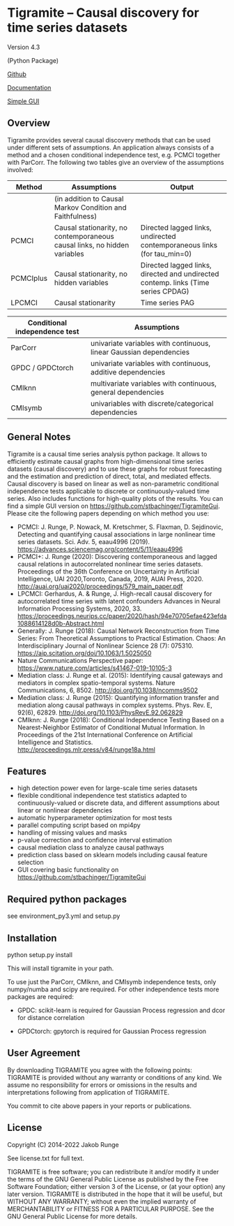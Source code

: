 # Tigramite – Causal discovery for time series datasets
Version 4.3

(Python Package)

[Github](https://github.com/jakobrunge/tigramite.git)

[Documentation](https://jakobrunge.github.io/tigramite/)

[Simple GUI](https://github.com/stbachinger/TigramiteGui)

## Overview

Tigramite provides several causal discovery methods that can be used under different sets of assumptions. An application always consists of a method and a chosen conditional independence test, e.g. PCMCI together with ParCorr. The following two tables give an overview of the assumptions involved:

| Method | Assumptions         | Output |
|--------|---------------------------------------------------------------------------|----|
|         |   (in addition to Causal Markov Condition and Faithfulness)   |    |
| PCMCI  | Causal stationarity, no contemporaneous causal links, no hidden variables |  Directed lagged links, undirected contemporaneous links (for tau_min=0)  |
| PCMCIplus | Causal stationarity, no hidden variables    | Directed lagged links, directed and undirected contemp. links (Time series CPDAG) |
| LPCMCI | Causal stationarity    | Time series PAG |


| Conditional independence test | Assumptions                                  |
|--------|---------------------------------------------------------------------------|
| ParCorr  | univariate variables with continuous, linear Gaussian dependencies |
| GPDC / GPDCtorch | univariate variables with continuous, additive dependencies        |
| CMIknn | multivariate variables with continuous, general dependencies           |
| CMIsymb | univariables with discrete/categorical dependencies           |

## General Notes

Tigramite is a causal time series analysis python package. It allows to efficiently estimate causal graphs from high-dimensional time series datasets (causal discovery) and to use these graphs for robust forecasting and the estimation and prediction of direct, total, and mediated effects. Causal discovery is based on linear as well as non-parametric conditional independence tests applicable to discrete or continuously-valued time series. Also includes functions for high-quality plots of the results. You can find a simple GUI version on https://github.com/stbachinger/TigramiteGui. Please cite the following papers depending on which method you use:

- PCMCI: J. Runge, P. Nowack, M. Kretschmer, S. Flaxman, D. Sejdinovic, Detecting and quantifying causal associations in large nonlinear time series datasets. Sci. Adv. 5, eaau4996 (2019). https://advances.sciencemag.org/content/5/11/eaau4996
- PCMCI+: J. Runge (2020): Discovering contemporaneous and lagged causal relations in autocorrelated nonlinear time series datasets. Proceedings of the 36th Conference on Uncertainty in Artificial Intelligence, UAI 2020,Toronto, Canada, 2019, AUAI Press, 2020. http://auai.org/uai2020/proceedings/579_main_paper.pdf
- LPCMCI: Gerhardus, A. & Runge, J. High-recall causal discovery for autocorrelated time series with latent confounders Advances in Neural Information Processing Systems, 2020, 33. https://proceedings.neurips.cc/paper/2020/hash/94e70705efae423efda1088614128d0b-Abstract.html
- Generally: J. Runge (2018): Causal Network Reconstruction from Time Series: From Theoretical Assumptions to Practical Estimation. Chaos: An Interdisciplinary Journal of Nonlinear Science 28 (7): 075310. https://aip.scitation.org/doi/10.1063/1.5025050
- Nature Communications Perspective paper: https://www.nature.com/articles/s41467-019-10105-3
- Mediation class: J. Runge et al. (2015): Identifying causal gateways and mediators in complex spatio-temporal systems. Nature Communications, 6, 8502. http://doi.org/10.1038/ncomms9502
- Mediation class: J. Runge (2015): Quantifying information transfer and mediation along causal pathways in complex systems. Phys. Rev. E, 92(6), 62829. http://doi.org/10.1103/PhysRevE.92.062829
- CMIknn: J. Runge (2018): Conditional Independence Testing Based on a Nearest-Neighbor Estimator of Conditional Mutual Information. In Proceedings of the 21st International Conference on Artificial Intelligence and Statistics. http://proceedings.mlr.press/v84/runge18a.html


## Features

- high detection power even for large-scale time series datasets
- flexible conditional independence test statistics adapted to
  continuously-valued or discrete data, and different assumptions about
  linear or nonlinear dependencies
- automatic hyperparameter optimization for most tests
- parallel computing script based on mpi4py
- handling of missing values and masks
- p-value correction and confidence interval estimation
- causal mediation class to analyze causal pathways
- prediction class based on sklearn models including causal feature selection
- GUI covering basic functionality on https://github.com/stbachinger/TigramiteGui


## Required python packages

see environment_py3.yml and setup.py

## Installation

python setup.py install

This will install tigramite in your path.

To use just the ParCorr, CMIknn, and CMIsymb independence tests, only numpy/numba and scipy are required. For other independence tests more packages are required:

- GPDC: scikit-learn is required for Gaussian Process regression and dcor for distance correlation

- GPDCtorch: gpytorch is required for Gaussian Process regression


## User Agreement

By downloading TIGRAMITE you agree with the following points: TIGRAMITE is provided without any warranty or conditions of any kind. We assume no responsibility for errors or omissions in the results and interpretations following from application of TIGRAMITE.

You commit to cite above papers in your reports or publications.


## License

Copyright (C) 2014-2022 Jakob Runge

See license.txt for full text.

TIGRAMITE is free software; you can redistribute it and/or modify it under the terms of the GNU General Public License as published by the Free Software Foundation; either version 3 of the License, or (at your option) any later version. TIGRAMITE is distributed in the hope that it will be useful, but WITHOUT ANY WARRANTY; without even the implied warranty of MERCHANTABILITY or FITNESS FOR A PARTICULAR PURPOSE. See the GNU General Public License for more details.
